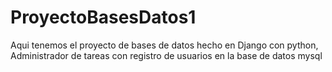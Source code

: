 # ProyectoBasesDatos1
Aqui tenemos el proyecto de bases de datos hecho en Django con python, Administrador de tareas con registro de usuarios en la base de datos mysql
